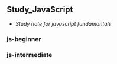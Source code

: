 ## Study_JavaScript

- *Study note for javascript fundamantals*
  
### js-beginner

### js-intermediate
